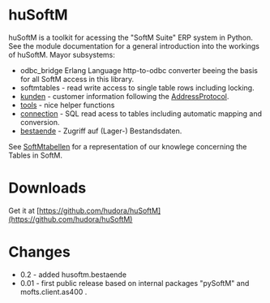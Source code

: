# huSoftM

huSoftM is a toolkit for acessing the "SoftM Suite" ERP system in Python. See the module documentation for a general introduction into the workings of huSoftM. Mayor subsystems:

* odbc_bridge Erlang Language http-to-odbc converter beeing the basis for all SoftM access in this library.
* softmtables - read write access to single table rows including locking.
* [kunden](http://github.com/hudora/huSoftM/blob/master/html/kunden.html) - customer information following the [AddressProtocol](http://github.com/hudora/huSoftM/blob/master/doc/standards/address_protocol.markdown).
* [tools](http://github.com/hudora/huSoftM/blob/master/html/tools.html) - nice helper functions
* [connection](http://github.com/hudora/huSoftM/blob/master/html/connection.html) - SQL read acess to tables including automatic mapping and conversion.
* [bestaende](http://github.com/hudora/huSoftM/blob/master/html/bestaende.html) - Zugriff auf (Lager-) Bestandsdaten.

See [SoftMtabellen](http://cybernetics.hudora.biz/projects/wiki/SoftMtabellen) for a representation of our knowlege concerning the Tables in SoftM.


# Downloads

Get it at [https://github.com/hudora/huSoftM](https://github.com/hudora/huSoftM)


# Changes

* 0.2 - added husoftm.bestaende 
* 0.01 - first public release based on internal packages "pySoftM" and mofts.client.as400 .
